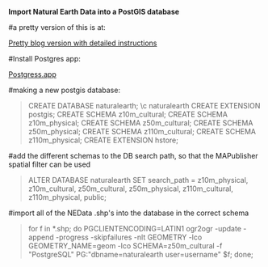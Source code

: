 

**Import Natural Earth Data into a PostGIS database**

#a pretty version of this is at:

[Pretty blog version with detailed instructions](http://downfallnotes.com/index.php/2017/01/19/loading-natural-earth-data-into-postgis-for-illustratormapublisher/)

#Install Postgres app:

[Postgress.app](http://postgresapp.com/)

#making a new postgis database:

>CREATE DATABASE naturalearth;
\c naturalearth
CREATE EXTENSION postgis;
CREATE SCHEMA z10m_cultural;
CREATE SCHEMA z10m_physical;
CREATE SCHEMA z50m_cultural;
CREATE SCHEMA z50m_physical;
CREATE SCHEMA z110m_cultural;
CREATE SCHEMA z110m_physical;
CREATE EXTENSION hstore;

#add the different schemas to the DB search path, so that the MAPublisher spatial filter can be used

>ALTER DATABASE naturalearth SET search_path = z10m_physical, z10m_cultural, z50m_cultural, z50m_physical, z110m_cultural, z110m_physical, public;

#import all of the NEData .shp's into the database in the correct schema

>for f in *.shp; do PGCLIENTENCODING=LATIN1 ogr2ogr -update -append -progress -skipfailures -nlt GEOMETRY -lco GEOMETRY_NAME=geom -lco SCHEMA=z50m_cultural -f "PostgreSQL" PG:"dbname=naturalearth user=username" $f; done;

